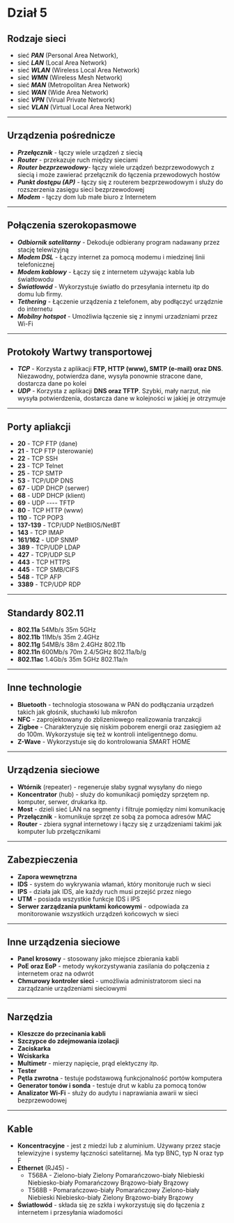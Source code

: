 # Dział 5

## Rodzaje sieci

- sieć ***PAN*** (Personal Area Network),
- sieć ***LAN*** (Local Area Network)
- sieć ***WLAN*** (Wireless Local Area Network)
- sieć ***WMN*** (Wireless Mesh Network)
- sieć ***MAN*** (Metropolitan Area Network)
- sieć ***WAN*** (Wide Area Network)
- sieć ***VPN*** (Virual Private Network)
- sieć ***VLAN*** (Virtual Local Area Network)
___
## Urządzenia pośrednicze

- ***Przełącznik*** - łączy wiele urządzeń z siecią
- ***Router*** - przekazuje ruch między sieciami
- ***Router bezprzewodowy***- łączy wiele urządzeń bezprzewodowych z siecią i może zawierać przełącznik do łączenia przewodowych hostów
- ***Punkt dostępu (AP)*** - łączy się z routerem bezprzewodowym i służy do rozszerzenia zasięgu sieci bezprzewodowej
- ***Modem*** - łączy dom lub małe biuro z Internetem
___
## Połączenia szerokopasmowe

- ***Odbiornik satelitarny*** - Dekoduje odbierany program nadawany przez stację telewizyjną
- ***Modem DSL*** - Łączy internet za pomocą modemu i miedzinej linii telefonicznej
- ***Modem kablowy*** - Łączy się z internetem używając kabla lub światłowodu
- ***Światłowód*** - Wykorzystuje światło do przesyłania internetu itp do domu lub firmy.
- ***Tethering*** - Łączenie urządzenia z telefonem, aby podłączyć urządznie do internetu
- ***Mobilny hotspot*** - Umożliwia łączenie się z innymi urzadzniami przez Wi-Fi
___
## Protokoły Wartwy transportowej
- ***TCP*** - Korzysta z aplikacji **FTP, HTTP (www), SMTP (e-mail) oraz DNS**. Niezawodny, potwierdza dane, wysyła ponownie stracone dane, dostarcza dane po kolei
- ***UDP*** - Korzysta z aplikacji **DNS oraz TFTP**. Szybki, mały narzut, nie wysyła potwierdzenia, dostarcza dane w kolejności w jakiej je otrzymuje
___
## Porty apliakcji
- **20** -         TCP        FTP (dane)
- **21** -         TCP        FTP (sterowanie)
- **22** -         TCP        SSH
- **23** -         TCP        Telnet
- **25** -         TCP        SMTP
- **53** -         TCP/UDP    DNS
- **67** -         UDP        DHCP (serwer)
- **68** -         UDP        DHCP (klient)
- **69** -         UDP   ----     TFTP
- **80** -         TCP        HTTP (www)
- **110** -        TCP        POP3
- **137-139** -    TCP/UDP    NetBIOS/NetBT
- **143** -        TCP        IMAP
- **161/162** -    UDP        SNMP
- **389** -        TCP/UDP    LDAP
- **427** -        TCP/UDP    SLP
- **443** -        TCP        HTTPS
- **445** -        TCP        SMB/CIFS
- **548** -        TCP        AFP
- **3389** -       TCP/UDP    RDP
___
## Standardy 802.11
- **802.11a**       54Mb/s    35m     5GHz
- **802.11b**       11Mb/s    35m     2.4GHz
- **802.11g**       54MB/s    38m     2.4GHz      802.11b
- **802.11n**       600Mb/s   70m     2.4/5GHz    802.11a/b/g
- **802.11ac**      1.4Gb/s   35m     5GHz        802.11a/n
___
## Inne technologie
- **Bluetooth** - technologia stosowana w PAN do podłączania urządzeń takich jak głośnik, słuchawki lub mikrofon
- **NFC** - zaprojektowany do zblizeniowego realizowania tranzakcji
- **Zigbee** - Charakteryzuje się niskim poborem energii oraz zasięgiem aż do 100m. Wykorzystuje się też w kontroli inteligentnego domu.
- **Z-Wave** - Wykorzystuje się do kontrolowania SMART HOME
___
## Urządzenia sieciowe
- **Wtórnik** (repeater) - regeneruje słaby sygnał wysyłany do niego
- **Koncentrator** (hub) - służy do komunikacji pomiędzy sprzętem np. komputer, serwer, drukarka itp.
- **Most** - dzieli sieć LAN na segmenty i filtruje pomiędzy nimi komunikację
- **Przełącznik** - komunikuje sprzęt ze sobą za pomoca adresów MAC
- **Router** - zbiera sygnał internetowy i łączy się z urządzeniami takimi jak komputer lub przełącznikami
___
## Zabezpieczenia
- **Zapora wewnętrzna**
- **IDS** - system do wykrywania włamań, który monitoruje ruch w sieci
- **IPS** - działa jak IDS, ale każdy ruch musi przejść przez niego
- **UTM** - posiada wszystkie funkcje IDS i IPS
- **Serwer zarządzania punktami końcowymi** - odpowiada za monitorowanie wszystkich urządzeń końcowych w sieci
___
## Inne urządzenia sieciowe
- **Panel krosowy** - stosowany jako miejsce zbierania kabli
- **PoE oraz EoP** - metody wykorzystywania zasilania do połączenia z internetem oraz na odwrót
- **Chmurowy kontroler sieci** - umożliwia administratorom sieci na zarządzanie urządzeniami sieciowymi
___
## Narzędzia
- **Kleszcze do przecinania kabli**
- **Szczypce do zdejmowania izolacji**
- **Zaciskarka**
- **Wciskarka**
- **Multimetr** - mierzy napięcie, prąd elektyczny itp.
- **Tester**
- **Pętla zwrotna** - testuje podstawową funkcjonalność portów komputera
- **Generator tonów i sonda** - testuje drut w kablu za pomocą tonów
- **Analizator Wi-Fi** - służy do audytu i naprawiania awarii w sieci bezprzewodowej
___
## Kable
- **Koncentracyjne** - jest z miedzi lub z aluminium. Używany przez stacje telewizyjne i systemy łączności satelitarnej. Ma typ BNC, typ N oraz typ F
- **Ethernet** (RJ45) -
  - T568A - Zielono-biały        Zielony        Pomarańczowo-biały      Niebieski      Niebiesko-biały      Pomarańczowy      Brązowo-biały        Brązowy
  - T568B - Pomarańczowo-biały   Pomarańczowy   Zielono-biały           Niebieski      Niebiesko-biały      Zielony           Brązowo-biały        Brązowy
- **Światłowód** - składa się ze szkła i wykorzystuję się do łączenia z internetem i przesyłania wiadomości
